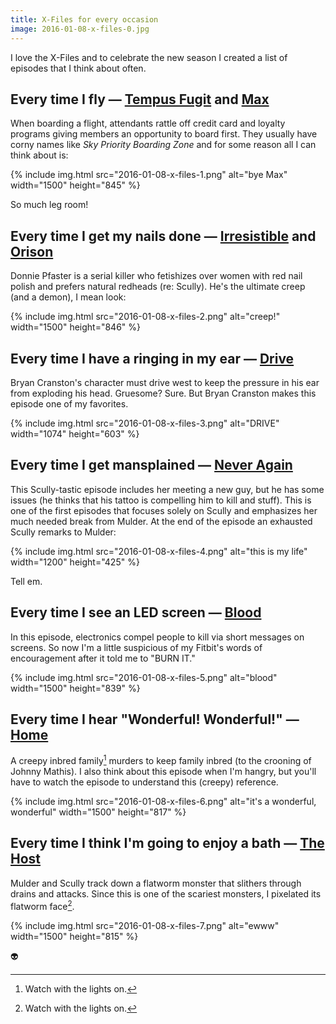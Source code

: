 ```yaml
---
title: X-Files for every occasion
image: 2016-01-08-x-files-0.jpg
---
```


I love the X-Files and to celebrate the new season I created a list of episodes that I think about often.

## Every time I fly &mdash; [Tempus Fugit](<https://en.wikipedia.org/wiki/Tempus_Fugit_(The_X-Files)>) and [Max](<https://en.wikipedia.org/wiki/Max_(The_X-Files)>)

When boarding a flight, attendants rattle off credit card and loyalty programs giving members an opportunity to board first. They usually have corny names like _Sky Priority Boarding Zone_ and for some reason all I can think about is:

<div class="photos">{% include img.html src="2016-01-08-x-files-1.png" alt="bye Max" width="1500" height="845" %}</div>

So much leg room!

## Every time I get my nails done &mdash; [Irresistible](<https://en.wikipedia.org/wiki/Irresistible_(The_X-Files)>) and [Orison](<https://en.wikipedia.org/wiki/Orison_(The_X-Files)>)

Donnie Pfaster is a serial killer who fetishizes over women with red nail polish and prefers natural redheads (re: Scully). He's the ultimate creep (and a demon), I mean look:

<div class="photos">{% include img.html src="2016-01-08-x-files-2.png" alt="creep!" width="1500" height="846" %}</div>

## Every time I have a ringing in my ear &mdash; [Drive](<https://en.wikipedia.org/wiki/Drive_(The_X-Files)>)

Bryan Cranston's character must drive west to keep the pressure in his ear from exploding his head. Gruesome? Sure. But Bryan Cranston makes this episode one of my favorites.

<div class="photos">{% include img.html src="2016-01-08-x-files-3.png" alt="DRIVE" width="1074" height="603" %}</div>

## Every time I get mansplained &mdash; [Never Again](<https://en.wikipedia.org/wiki/Never_Again_(The_X-Files)>)

This Scully-tastic episode includes her meeting a new guy, but he has some issues (he thinks that his tattoo is compelling him to kill and stuff). This is one of the first episodes that focuses solely on Scully and emphasizes her much needed break from Mulder. At the end of the episode an exhausted Scully remarks to Mulder:

<div class="photos">{% include img.html src="2016-01-08-x-files-4.png" alt="this is my life" width="1200" height="425" %}</div>

Tell em.

## Every time I see an LED screen &mdash; [Blood](<https://en.wikipedia.org/wiki/Blood_(The_X-Files)>)

In this episode, electronics compel people to kill via short messages on screens. So now I'm a little suspicious of my Fitbit's words of encouragement after it told me to "BURN IT."

<div class="photos">{% include img.html src="2016-01-08-x-files-5.png" alt="blood" width="1500" height="839" %}</div>

## Every time I hear "Wonderful! Wonderful!" &mdash; [Home](<https://en.wikipedia.org/wiki/Home_(The_X-Files)>)

A creepy inbred family[^1] murders to keep family inbred (to the crooning of Johnny Mathis). I also think about this episode when I'm hangry, but you'll have to watch the episode to understand this (creepy) reference.

<div class="photos">{% include img.html src="2016-01-08-x-files-6.png" alt="it's a wonderful, wonderful" width="1500" height="817" %}</div>

## Every time I think I'm going to enjoy a bath &mdash; [The Host](<https://en.wikipedia.org/wiki/The_Host_(The_X-Files)>)

Mulder and Scully track down a flatworm monster that slithers through drains and attacks. Since this is one of the scariest monsters, I pixelated its flatworm face[^1].

<div class="photos">{% include img.html src="2016-01-08-x-files-7.png" alt="ewww" width="1500" height="815" %}</div>

:alien:

[^1]: Watch with the lights on.
